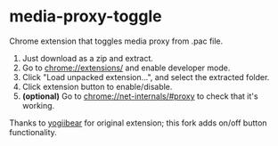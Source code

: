 media-proxy-toggle
==================

Chrome extension that toggles media proxy from .pac file.

1. Just download as a zip and extract.
2. Go to [chrome://extensions/](chrome://extensions/) and enable developer mode.
3. Click "Load unpacked extension...", and select the extracted folder.
4. Click extension button to enable/disable.
5. **(optional)** Go to [chrome://net-internals/#proxy](chrome://net-internals/#proxy)
to check that it's working.

Thanks to [yogiibear](https://github.com/yogiibear) for original extension;
this fork adds on/off button functionality.
